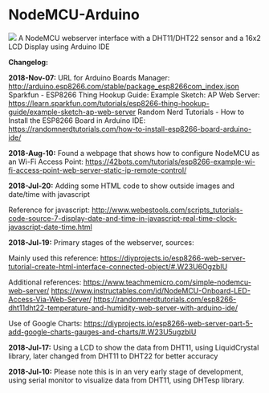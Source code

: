 # NodeMCU-Arduino
<img src="https://preview.ibb.co/iPoeuJ/37383545_10217528414541426_5207107518039326720_n.jpg">
A NodeMCU webserver interface with a DHT11/DHT22 sensor and a 16x2 LCD Display using Arduino IDE

<b>Changelog:</b>

<b>2018-Nov-07:</b> URL for Arduino Boards Manager: http://arduino.esp8266.com/stable/package_esp8266com_index.json
Sparkfun - ESP8266 Thing Hookup Guide: Example Sketch: AP Web Server: https://learn.sparkfun.com/tutorials/esp8266-thing-hookup-guide/example-sketch-ap-web-server
Random Nerd Tutorials - How to Install the ESP8266 Board in Arduino IDE: https://randomnerdtutorials.com/how-to-install-esp8266-board-arduino-ide/

<b>2018-Aug-10:</b> Found a webpage that shows how to configure NodeMCU as an Wi-Fi Access Point: https://42bots.com/tutorials/esp8266-example-wi-fi-access-point-web-server-static-ip-remote-control/

<b>2018-Jul-20:</b> Adding some HTML code to show outside images and date/time with javascript

Reference for javascript: http://www.webestools.com/scripts_tutorials-code-source-7-display-date-and-time-in-javascript-real-time-clock-javascript-date-time.html
                
<b>2018-Jul-19:</b> Primary stages of the webserver, sources:

Mainly used this reference: https://diyprojects.io/esp8266-web-server-tutorial-create-html-interface-connected-object/#.W23U6OgzbIU

Additional references:
https://www.teachmemicro.com/simple-nodemcu-web-server/
https://www.instructables.com/id/NodeMCU-Onboard-LED-Access-Via-Web-Server/
https://randomnerdtutorials.com/esp8266-dht11dht22-temperature-and-humidity-web-server-with-arduino-ide/

Use of Google Charts: https://diyprojects.io/esp8266-web-server-part-5-add-google-charts-gauges-and-charts/#.W23U5ugzbIU
                
<b>2018-Jul-17:</b> Using a LCD to show the data from DHT11, using LiquidCrystal library, later changed from DHT11 to DHT22 for better accuracy

<b>2018-Jul-10:</b> Please note this is in an very early stage of development, using serial monitor to visualize data from DHT11, using DHTesp library.
